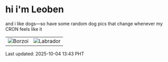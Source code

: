 # hi i'm Leoben

and i like dogs—so have some random dog pics that change whenever my CRON feels like it

|  |  |
|--------|----------|
| ![Borzoi](https://random-dog-vercel.vercel.app/api/random-borzoi?v=1759556619) | ![Labrador](https://random-dog-vercel.vercel.app/api/random-labrador?v=1759556619) |

Last updated: 2025-10-04 13:43 PHT
